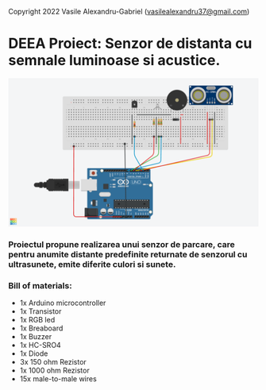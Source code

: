 Copyright 2022 Vasile Alexandru-Gabriel (vasilealexandru37@gmail.com)

# DEEA Proiect: Senzor de distanta cu semnale luminoase si acustice.

![Screenshot](Diagram.png)

### Proiectul propune realizarea unui senzor de parcare, care pentru anumite distante predefinite returnate de senzorul cu ultrasunete, emite diferite culori si sunete.

### Bill of materials:
* 1x Arduino microcontroller
* 1x Transistor
* 1x RGB led
* 1x Breaboard
* 1x Buzzer
* 1x HC-SRO4
* 1x Diode
* 3x 150 ohm Rezistor
* 1x 1000 ohm Rezistor
* 15x male-to-male wires
